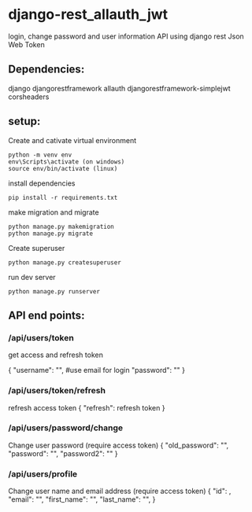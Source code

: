 ﻿# django-rest_allauth_jwt
login, change password and user information API using django rest Json Web Token

## Dependencies:
django
djangorestframework
allauth
djangorestframework-simplejwt
corsheaders

## setup:
Create and cativate virtual environment
```
python -m venv env
env\Scripts\activate (on windows)
source env/bin/activate (linux)
```
install dependencies
```
pip install -r requirements.txt
```
make migration and migrate
```
python manage.py makemigration
python manage.py migrate
```
Create superuser
```
python manage.py createsuperuser
```
run dev server
```
python manage.py runserver
```
## API end points:
### /api/users/token
get access and refresh token

{
    "username": "",  #use email for login
    "password": ""
}

### /api/users/token/refresh
refresh access token
{
    "refresh": refresh token
}

### /api/users/password/change
Change user password (require access token)
{
    "old_password": "",
    "password": "",
    "password2": ""
}

### /api/users/profile
Change user name and email address (require access token)
{
    "id": ,
    "email": "",
    "first_name": "",
    "last_name": "",
}